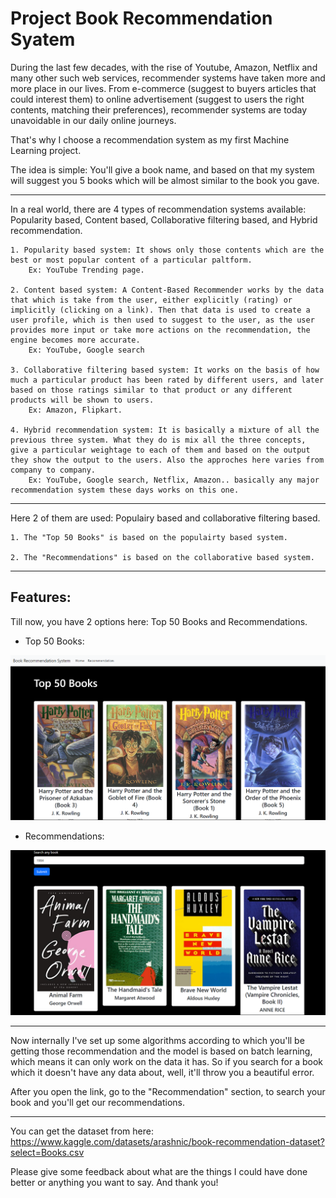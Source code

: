 
# Project Book Recommendation Syatem

During the last few decades, with the rise of Youtube, Amazon, Netflix and many other such web services, recommender systems have taken more and more place in our lives. From e-commerce (suggest to buyers articles that could interest them) to online advertisement (suggest to users the right contents, matching their preferences), recommender systems are today unavoidable in our daily online journeys.

That's why I choose a recommendation system as my first Machine Learning project. 

The idea is simple: You'll give a book name, and based on that my system will suggest you 5 books which will be almost similar to the book you gave.

---

In a real world, there are 4 types of recommendation systems available: Popularity based, Content based, Collaborative filtering based, and Hybrid recommendation.

    1. Popularity based system: It shows only those contents which are the best or most popular content of a particular paltform. 
        Ex: YouTube Trending page.

    2. Content based system: A Content-Based Recommender works by the data that which is take from the user, either explicitly (rating) or implicitly (clicking on a link). Then that data is used to create a user profile, which is then used to suggest to the user, as the user provides more input or take more actions on the recommendation, the engine becomes more accurate. 
        Ex: YouTube, Google search

    3. Collaborative filtering based system: It works on the basis of how much a particular product has been rated by different users, and later based on those ratings similar to that product or any different products will be shown to users. 
        Ex: Amazon, Flipkart.

    4. Hybrid recommendation system: It is basically a mixture of all the previous three system. What they do is mix all the three concepts, give a particular weightage to each of them and based on the output they show the output to the users. Also the approches here varies from company to company.
        Ex: YouTube, Google search, Netflix, Amazon.. basically any major recommendation system these days works on this one.

---

Here 2 of them are used: Populairy based and collaborative filtering based.

    1. The "Top 50 Books" is based on the populairty based system.

    2. The "Recommendations" is based on the collaborative based system.

---

## Features:
Till now, you have 2 options here: Top 50 Books and Recommendations.

- Top 50 Books:
<img src = './assets/top50.png'>

- Recommendations:
<img src = './assets/recommendations.png'>

---

Now internally I've set up some algorithms according to which you'll be getting those recommendation and the model is based on batch learning, which means it can only work on the data it has. So if you search for a book which it doesn't have any data about, well, it'll throw you a beautiful error.

After you open the link, go to the "Recommendation" section, to search your book and you'll get our recommendations.

---

You can get the dataset from here: https://www.kaggle.com/datasets/arashnic/book-recommendation-dataset?select=Books.csv

Please give some feedback about what are the things I could have done better or anything you want to say. And thank you!